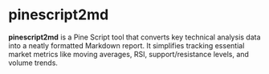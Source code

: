 # pinescript2md
**pinescript2md** is a Pine Script tool that converts key technical analysis data into a neatly formatted Markdown report. It simplifies tracking essential market metrics like moving averages, RSI, support/resistance levels, and volume trends.

